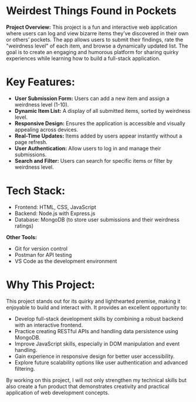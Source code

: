 # Weirdest Things Found in Pockets

**Project Overview:** This project is a fun and interactive web application where users can log and view bizarre items they’ve discovered in their own or others’ pockets. The app allows users to submit their findings, rate the "weirdness level" of each item, and browse a dynamically updated list. The goal is to create an engaging and humorous platform for sharing quirky experiences while learning how to build a full-stack application.

# Key Features:

- **User Submission Form:** Users can add a new item and assign a weirdness level (1-10).
- **Dynamic Item List:** A display of all submitted items, sorted by weirdness level.
- **Responsive Design:** Ensures the application is accessible and visually appealing across devices.
- **Real-Time Updates:** Items added by users appear instantly without a page refresh.
- **User Authentication:** Allow users to log in and manage their submissions.
- **Search and Filter:** Users can search for specific items or filter by weirdness level.

# Tech Stack:

- Frontend: HTML, CSS, JavaScript
- Backend: Node.js with Express.js
- Database: MongoDB (to store user submissions and their weirdness ratings)

**Other Tools:**
 - Git for version control
 - Postman for API testing
 - VS Code as the development environment

# Why This Project:

This project stands out for its quirky and lighthearted premise, making it enjoyable to build and interact with. It provides an excellent opportunity to:

- Develop full-stack development skills by combining a robust backend with an interactive frontend.
- Practice creating RESTful APIs and handling data persistence using MongoDB.
- Improve JavaScript skills, especially in DOM manipulation and event handling.
- Gain experience in responsive design for better user accessibility.
- Explore future scalability options like user authentication and advanced filtering.

By working on this project, I will not only strengthen my technical skills but also create a fun product that demonstrates creativity and practical application of web development concepts.